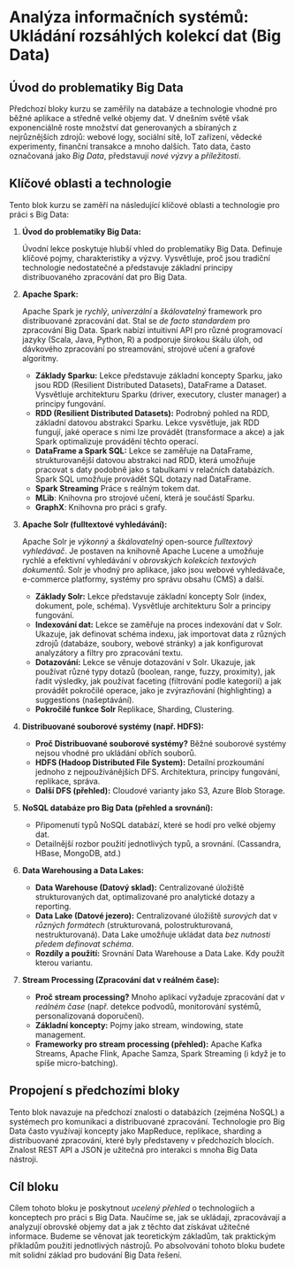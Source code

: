 
# Analýza informačních systémů: Ukládání rozsáhlých kolekcí dat (Big Data)

## Úvod do problematiky Big Data

Předchozí bloky kurzu se zaměřily na databáze a technologie vhodné pro běžné aplikace a středně velké objemy dat. V dnešním světě však exponenciálně roste množství dat generovaných a sbíraných z nejrůznějších zdrojů: webové logy, sociální sítě, IoT zařízení, vědecké experimenty, finanční transakce a mnoho dalších. Tato data, často označovaná jako *Big Data*, představují *nové výzvy* a *příležitosti*.

## Klíčové oblasti a technologie

Tento blok kurzu se zaměří na následující klíčové oblasti a technologie pro práci s Big Data:

1.  **Úvod do problematiky Big Data:**

    Úvodní lekce poskytuje hlubší vhled do problematiky Big Data. Definuje klíčové pojmy, charakteristiky a výzvy. Vysvětluje, proč jsou tradiční technologie nedostatečné a představuje základní principy distribuovaného zpracování dat pro Big Data.

2.  **Apache Spark:**

    Apache Spark je *rychlý*, *univerzální* a *škálovatelný* framework pro distribuované zpracování dat. Stal se *de facto standardem* pro zpracování Big Data. Spark nabízí intuitivní API pro různé programovací jazyky (Scala, Java, Python, R) a podporuje širokou škálu úloh, od dávkového zpracování po streamování, strojové učení a grafové algoritmy.

    *  **Základy Sparku:** Lekce představuje základní koncepty Sparku, jako jsou RDD (Resilient Distributed Datasets), DataFrame a Dataset. Vysvětluje architekturu Sparku (driver, executory, cluster manager) a principy fungování.
    *  **RDD (Resilient Distributed Datasets):** Podrobný pohled na RDD, základní datovou abstrakci Sparku. Lekce vysvětluje, jak RDD fungují, jaké operace s nimi lze provádět (transformace a akce) a jak Spark optimalizuje provádění těchto operací.
    *  **DataFrame a Spark SQL:** Lekce se zaměřuje na DataFrame, strukturovanější datovou abstrakci nad RDD, která umožňuje pracovat s daty podobně jako s tabulkami v relačních databázích. Spark SQL umožňuje provádět SQL dotazy nad DataFrame.
    *  **Spark Streaming** Práce s reálným tokem dat.
    *  **MLib**: Knihovna pro strojové učení, která je součástí Sparku.
    *  **GraphX**: Knihovna pro práci s grafy.

3.  **Apache Solr (fulltextové vyhledávání):**

    Apache Solr je *výkonný* a *škálovatelný* open-source *fulltextový vyhledávač*. Je postaven na knihovně Apache Lucene a umožňuje rychlé a efektivní vyhledávání v *obrovských kolekcích textových dokumentů*. Solr je vhodný pro aplikace, jako jsou webové vyhledávače, e-commerce platformy, systémy pro správu obsahu (CMS) a další.

    *   **Základy Solr:** Lekce představuje základní koncepty Solr (index, dokument, pole, schéma). Vysvětluje architekturu Solr a principy fungování.
    *   **Indexování dat:** Lekce se zaměřuje na proces indexování dat v Solr. Ukazuje, jak definovat schéma indexu, jak importovat data z různých zdrojů (databáze, soubory, webové stránky) a jak konfigurovat analyzátory a filtry pro zpracování textu.
    *   **Dotazování:** Lekce se věnuje dotazování v Solr. Ukazuje, jak používat různé typy dotazů (boolean, range, fuzzy, proximity), jak řadit výsledky, jak používat faceting (filtrování podle kategorií) a jak provádět pokročilé operace, jako je zvýrazňování (highlighting) a suggestions (našeptávání).
    *   **Pokročilé funkce Solr** Replikace, Sharding, Clustering.

4. **Distribuované souborové systémy (např. HDFS):**
    * **Proč Distribuované souborové systémy?** Běžné souborové systémy nejsou vhodné pro ukládání obřích souborů.
    * **HDFS (Hadoop Distributed File System):** Detailní prozkoumání jednoho z nejpoužívánějších DFS. Architektura, principy fungování, replikace, správa.
    * **Další DFS (přehled):** Cloudové varianty jako S3, Azure Blob Storage.

5. **NoSQL databáze pro Big Data (přehled a srovnání):**
    * Připomenutí typů NoSQL databází, které se hodí pro velké objemy dat.
    * Detailnější rozbor použití jednotlivých typů, a srovnání. (Cassandra, HBase, MongoDB, atd.)

6. **Data Warehousing a Data Lakes:**

    * **Data Warehouse (Datový sklad):** Centralizované úložiště strukturovaných dat, optimalizované pro analytické dotazy a reporting.
    * **Data Lake (Datové jezero):** Centralizované úložiště *surových* dat v *různých formátech* (strukturovaná, polostrukturovaná, nestrukturovaná). Data Lake umožňuje ukládat data *bez nutnosti předem definovat schéma*.
    * **Rozdíly a použití:** Srovnání Data Warehouse a Data Lake. Kdy použít kterou variantu.

7. **Stream Processing (Zpracování dat v reálném čase):**

    *   **Proč stream processing?** Mnoho aplikací vyžaduje zpracování dat *v reálném čase* (např. detekce podvodů, monitorování systémů, personalizovaná doporučení).
    *   **Základní koncepty:**  Pojmy jako stream, windowing, state management.
    *   **Frameworky pro stream processing (přehled):**  Apache Kafka Streams, Apache Flink, Apache Samza, Spark Streaming (i když je to spíše micro-batching).

## Propojení s předchozími bloky

Tento blok navazuje na předchozí znalosti o databázích (zejména NoSQL) a systémech pro komunikaci a distribuované zpracování. Technologie pro Big Data často využívají koncepty jako MapReduce, replikace, sharding a distribuované zpracování, které byly představeny v předchozích blocích. Znalost REST API a JSON je užitečná pro interakci s mnoha Big Data nástroji.

## Cíl bloku

Cílem tohoto bloku je poskytnout *ucelený přehled* o technologiích a konceptech pro práci s Big Data. Naučíme se, jak se ukládají, zpracovávají a analyzují obrovské objemy dat a jak z těchto dat získávat užitečné informace. Budeme se věnovat jak teoretickým základům, tak praktickým příkladům použití jednotlivých nástrojů. Po absolvování tohoto bloku budete mít solidní základ pro budování Big Data řešení.
